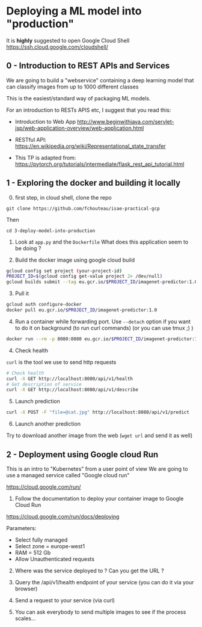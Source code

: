 # Deploying a ML model into "production"

It is **highly** suggested to open Google Cloud Shell https://ssh.cloud.google.com/cloudshell/

## 0 - Introduction to REST APIs and Services

We are going to build a "webservice" containing a deep learning model that can classify images from up to 1000 different classes

This is the easiest/standard way of packaging ML models.

For an introduction to RESTs APIS etc, I suggest that you read this:

- Introduction to Web App http://www.beginwithjava.com/servlet-jsp/web-application-overview/web-application.html
- RESTful API: https://en.wikipedia.org/wiki/Representational_state_transfer

- This TP is adapted from: https://pytorch.org/tutorials/intermediate/flask_rest_api_tutorial.html

## 1 - Exploring the docker and building it locally

0. first step, in cloud shell, clone the repo

`git clone https://github.com/fchouteau/isae-practical-gcp`

Then

`cd 3-deploy-model-into-production`

1. Look at `app.py` and the `Dockerfile` What does this application seem to be doing ?

2. Build the docker image using google cloud build

```bash
gcloud config set project (your-project-id)
PROJECT_ID=$(gcloud config get-value project 2> /dev/null)
gcloud builds submit --tag eu.gcr.io/$PROJECT_ID/imagenet-predictor:1.0 .
```

3. Pull it
```bash
gcloud auth configure-docker
docker pull eu.gcr.io/$PROJECT_ID/imagenet-predictor:1.0
```

4. Run a container while forwarding port. Use `--detach` option if you want to do it on background (to run curl commands)
 (or you can use tmux ;) ) 

```bash
docker run --rm -p 8080:8080 eu.gcr.io/$PROJECT_ID/imagenet-predictor:1.0
```

4. Check health 

`curl` is the tool we use to send http requests

```bash
# Check health
curl -X GET http://localhost:8080/api/v1/health
# Get description of service
curl -X GET http://localhost:8080/api/v1/describe
```

5. Launch prediction

```bash
curl -X POST -F "file=@cat.jpg" http://localhost:8080/api/v1/predict
```

6. Launch another prediction

Try to download another image from the web (`wget url` and send it as well)

## 2 - Deployment using Google cloud Run

This is an intro to "Kubernetes" from  a user point of view
We are going to use a managed service called "Google cloud run"

https://cloud.google.com/run/

1. Follow the documentation to deploy your container image to Google Cloud Run

https://cloud.google.com/run/docs/deploying

Parameters:
- Select fully managed
- Select zone = europe-west1
- RAM = 512 Gb
- Allow Unauthenticated requests

2. Where was the service deployed to ? Can you get the URL ?

3. Query the /api/v1/health endpoint of your service (you can do it via your browser)

4. Send a request to your service (via curl)

5. You can ask everybody to send multiple images to see if the process scales...
